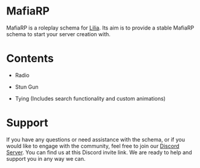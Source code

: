 # MafiaRP
 
MafiaRP is a roleplay schema for [Lilia](https://github.com/LiliaFramework/Lilia). Its aim is to provide a stable MafiaRP schema to start your server creation with.

# Contents

- Radio
 
- Stun Gun

- Tying (Includes search functionality and custom animations)

# Support

If you have any questions or need assistance with the schema, or if you would like to engage with the community, feel free to join our [Discord Server](https://discord.gg/52MSnh39vw). You can find us at this Discord invite link. We are ready to help and support you in any way we can.
